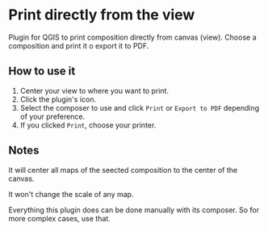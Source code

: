 # Print directly from the view
Plugin for QGIS to print composition directly from canvas (view). Choose a composition and print it o export it to PDF.

## How to use it
 1. Center your view to where you want to print.
 2. Click the plugin's icon.
 3. Select the composer to use and click `Print` or `Export to PDF` depending of your preference.
 4. If you clicked `Print`, choose your printer.

## Notes
It will center all maps of the seected composition to the center of the canvas.

It won't change the scale of any map.

Everything this plugin does can be done manually with its composer. So for more complex cases, use that.
